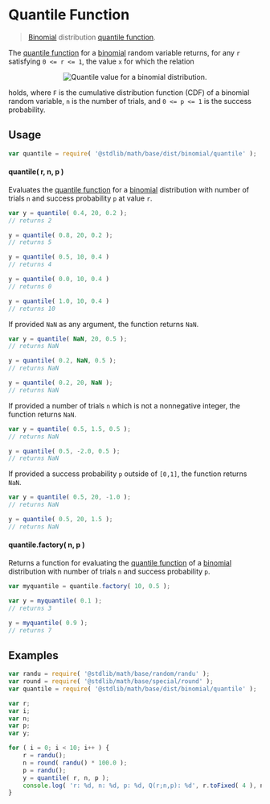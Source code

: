 # Quantile Function

> [Binomial][binomial] distribution [quantile function][quantile-function].


<section class="intro">

The [quantile function][quantile-function] for a [binomial][binomial] random variable returns, for any `r` satisfying `0 <= r <= 1`, the value `x` for which the relation

<!-- <equation class="equation" label="eq:quantile_function" align="center" raw="F(x-1;n,p) < r \le F(x;n,p)" alt="Quantile value for a binomial distribution."> -->

<div class="equation" align="center" data-raw-text="F(x-1;n,p) < r \le F(x;n,p)" data-equation="eq:quantile_function">
    <img src="" alt="Quantile value for a binomial distribution.">
    <br>
</div>

<!-- </equation> -->

holds, where `F` is the cumulative distribution function (CDF) of a binomial random variable, `n` is the number of trials, and `0 <= p <= 1` is the success probability.

</section>

<!-- /.intro -->


<section class="usage">

## Usage

``` javascript
var quantile = require( '@stdlib/math/base/dist/binomial/quantile' );
```

#### quantile( r, n, p )

Evaluates the [quantile function][quantile-function] for a [binomial][binomial] distribution with number of trials `n` and success probability `p` at value `r`.

``` javascript
var y = quantile( 0.4, 20, 0.2 );
// returns 2

y = quantile( 0.8, 20, 0.2 );
// returns 5

y = quantile( 0.5, 10, 0.4 )
// returns 4

y = quantile( 0.0, 10, 0.4 )
// returns 0

y = quantile( 1.0, 10, 0.4 )
// returns 10
```

If provided `NaN` as any argument, the function returns `NaN`.

``` javascript
var y = quantile( NaN, 20, 0.5 );
// returns NaN

y = quantile( 0.2, NaN, 0.5 );
// returns NaN

y = quantile( 0.2, 20, NaN );
// returns NaN
```

If provided a number of trials `n` which is not a nonnegative integer, the function returns `NaN`.

``` javascript
var y = quantile( 0.5, 1.5, 0.5 );
// returns NaN

y = quantile( 0.5, -2.0, 0.5 );
// returns NaN
```

If provided a success probability `p` outside of `[0,1]`, the function returns `NaN`.

``` javascript
var y = quantile( 0.5, 20, -1.0 );
// returns NaN

y = quantile( 0.5, 20, 1.5 );
// returns NaN
```

#### quantile.factory( n, p )

Returns a function for evaluating the [quantile function][quantile-function] of a [binomial][binomial] distribution with number of trials `n` and success probability `p`.

``` javascript
var myquantile = quantile.factory( 10, 0.5 );

var y = myquantile( 0.1 );
// returns 3

y = myquantile( 0.9 );
// returns 7
```

</section>

<!-- /.usage -->


<section class="examples">

## Examples

``` javascript
var randu = require( '@stdlib/math/base/random/randu' );
var round = require( '@stdlib/math/base/special/round' );
var quantile = require( '@stdlib/math/base/dist/binomial/quantile' );

var r;
var i;
var n;
var p;
var y;

for ( i = 0; i < 10; i++ ) {
    r = randu();
    n = round( randu() * 100.0 );
    p = randu();
    y = quantile( r, n, p );
    console.log( 'r: %d, n: %d, p: %d, Q(r;n,p): %d', r.toFixed( 4 ), n, p.toFixed( 4 ) );
}
```

</section>

<!-- /.examples -->


<section class="links">

[binomial]: https://en.wikipedia.org/wiki/Binomial_distribution
[quantile-function]: https://en.wikipedia.org/wiki/Quantile_function

</section>

<!-- /.links -->
